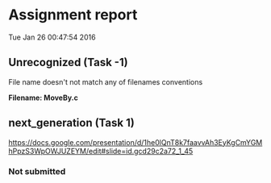 # Assignment report
Tue Jan 26 00:47:54 2016
## Unrecognized (Task -1)
File name doesn't not match any of filenames conventions

**Filename: MoveBy.c**
## next_generation (Task 1)
https://docs.google.com/presentation/d/1he0lQnT8k7faavvAh3EyKgCmYGMhPpzS3WpOWJUZEYM/edit#slide=id.gcd29c2a72_1_45

### Not submitted
